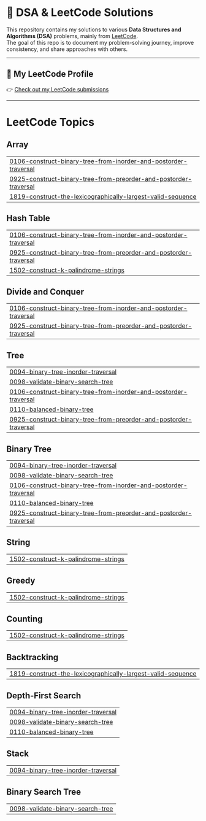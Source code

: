 # 🧩 DSA & LeetCode Solutions

This repository contains my solutions to various **Data Structures and Algorithms (DSA)** problems, mainly from [LeetCode](https://leetcode.com).  
The goal of this repo is to document my problem-solving journey, improve consistency, and share approaches with others.

---

## 🔗 My LeetCode Profile
👉 [Check out my LeetCode submissions](https://leetcode.com/u/oX1YNw6v1l/)

---

<!---LeetCode Topics Start-->
# LeetCode Topics
## Array
|  |
| ------- |
| [0106-construct-binary-tree-from-inorder-and-postorder-traversal](https://github.com/SudeshRPatil20/LeetCode_solutions/tree/master/0106-construct-binary-tree-from-inorder-and-postorder-traversal) |
| [0925-construct-binary-tree-from-preorder-and-postorder-traversal](https://github.com/SudeshRPatil20/LeetCode_solutions/tree/master/0925-construct-binary-tree-from-preorder-and-postorder-traversal) |
| [1819-construct-the-lexicographically-largest-valid-sequence](https://github.com/SudeshRPatil20/LeetCode_solutions/tree/master/1819-construct-the-lexicographically-largest-valid-sequence) |
## Hash Table
|  |
| ------- |
| [0106-construct-binary-tree-from-inorder-and-postorder-traversal](https://github.com/SudeshRPatil20/LeetCode_solutions/tree/master/0106-construct-binary-tree-from-inorder-and-postorder-traversal) |
| [0925-construct-binary-tree-from-preorder-and-postorder-traversal](https://github.com/SudeshRPatil20/LeetCode_solutions/tree/master/0925-construct-binary-tree-from-preorder-and-postorder-traversal) |
| [1502-construct-k-palindrome-strings](https://github.com/SudeshRPatil20/LeetCode_solutions/tree/master/1502-construct-k-palindrome-strings) |
## Divide and Conquer
|  |
| ------- |
| [0106-construct-binary-tree-from-inorder-and-postorder-traversal](https://github.com/SudeshRPatil20/LeetCode_solutions/tree/master/0106-construct-binary-tree-from-inorder-and-postorder-traversal) |
| [0925-construct-binary-tree-from-preorder-and-postorder-traversal](https://github.com/SudeshRPatil20/LeetCode_solutions/tree/master/0925-construct-binary-tree-from-preorder-and-postorder-traversal) |
## Tree
|  |
| ------- |
| [0094-binary-tree-inorder-traversal](https://github.com/SudeshRPatil20/LeetCode_solutions/tree/master/0094-binary-tree-inorder-traversal) |
| [0098-validate-binary-search-tree](https://github.com/SudeshRPatil20/LeetCode_solutions/tree/master/0098-validate-binary-search-tree) |
| [0106-construct-binary-tree-from-inorder-and-postorder-traversal](https://github.com/SudeshRPatil20/LeetCode_solutions/tree/master/0106-construct-binary-tree-from-inorder-and-postorder-traversal) |
| [0110-balanced-binary-tree](https://github.com/SudeshRPatil20/LeetCode_solutions/tree/master/0110-balanced-binary-tree) |
| [0925-construct-binary-tree-from-preorder-and-postorder-traversal](https://github.com/SudeshRPatil20/LeetCode_solutions/tree/master/0925-construct-binary-tree-from-preorder-and-postorder-traversal) |
## Binary Tree
|  |
| ------- |
| [0094-binary-tree-inorder-traversal](https://github.com/SudeshRPatil20/LeetCode_solutions/tree/master/0094-binary-tree-inorder-traversal) |
| [0098-validate-binary-search-tree](https://github.com/SudeshRPatil20/LeetCode_solutions/tree/master/0098-validate-binary-search-tree) |
| [0106-construct-binary-tree-from-inorder-and-postorder-traversal](https://github.com/SudeshRPatil20/LeetCode_solutions/tree/master/0106-construct-binary-tree-from-inorder-and-postorder-traversal) |
| [0110-balanced-binary-tree](https://github.com/SudeshRPatil20/LeetCode_solutions/tree/master/0110-balanced-binary-tree) |
| [0925-construct-binary-tree-from-preorder-and-postorder-traversal](https://github.com/SudeshRPatil20/LeetCode_solutions/tree/master/0925-construct-binary-tree-from-preorder-and-postorder-traversal) |
## String
|  |
| ------- |
| [1502-construct-k-palindrome-strings](https://github.com/SudeshRPatil20/LeetCode_solutions/tree/master/1502-construct-k-palindrome-strings) |
## Greedy
|  |
| ------- |
| [1502-construct-k-palindrome-strings](https://github.com/SudeshRPatil20/LeetCode_solutions/tree/master/1502-construct-k-palindrome-strings) |
## Counting
|  |
| ------- |
| [1502-construct-k-palindrome-strings](https://github.com/SudeshRPatil20/LeetCode_solutions/tree/master/1502-construct-k-palindrome-strings) |
## Backtracking
|  |
| ------- |
| [1819-construct-the-lexicographically-largest-valid-sequence](https://github.com/SudeshRPatil20/LeetCode_solutions/tree/master/1819-construct-the-lexicographically-largest-valid-sequence) |
## Depth-First Search
|  |
| ------- |
| [0094-binary-tree-inorder-traversal](https://github.com/SudeshRPatil20/LeetCode_solutions/tree/master/0094-binary-tree-inorder-traversal) |
| [0098-validate-binary-search-tree](https://github.com/SudeshRPatil20/LeetCode_solutions/tree/master/0098-validate-binary-search-tree) |
| [0110-balanced-binary-tree](https://github.com/SudeshRPatil20/LeetCode_solutions/tree/master/0110-balanced-binary-tree) |
## Stack
|  |
| ------- |
| [0094-binary-tree-inorder-traversal](https://github.com/SudeshRPatil20/LeetCode_solutions/tree/master/0094-binary-tree-inorder-traversal) |
## Binary Search Tree
|  |
| ------- |
| [0098-validate-binary-search-tree](https://github.com/SudeshRPatil20/LeetCode_solutions/tree/master/0098-validate-binary-search-tree) |
<!---LeetCode Topics End-->